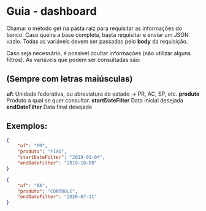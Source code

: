 # Guia - dashboard

Chamar o método get na pasta raíz para requisitar as informações do banco. Caso queira a base completa, basta requisitar e enviar um JSON vazio.
Todas as variáveis devem ser passadas pelo **body** da requisição.

Caso seja necessário, é possível ocultar informações (não utilizar alguns filtros).
As variáveis que podem ser consultadas são:
## (Sempre com letras maiúsculas)
**uf:** Unidade federativa, ou abreviatura do estado -> PR, AC, SP, etc.
**produto** Produto a qual se quer consultar.
**startDateFilter** Data inicial desejada
**endDateFilter** Data final desejada

## Exemplos:
```JSON
{
    "uf": "PR",
    "produto": "FIXO",
    "startDateFilter": "2019-01-04",
    "endDateFilter": "2019-10-08"
}
```

```JSON
{
    "uf": "BA",
    "produto": "CONTROLE",
    "endDateFilter": "2020-07-11"
}
```

